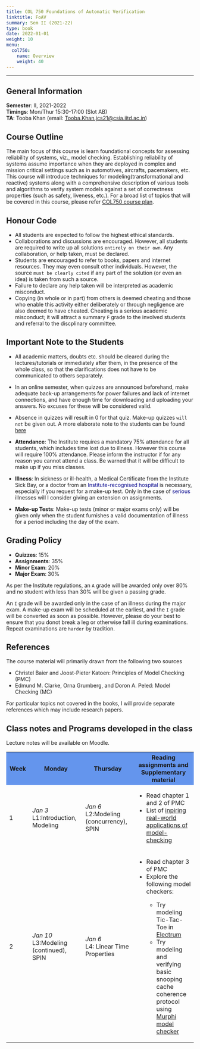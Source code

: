 ```yaml
---
title: COL 750 Foundations of Automatic Verification
linktitle: FoAV
summary: Sem II (2021-22)
type: book
date: 2022-01-01
weight: 10
menu: 
  col750:
    name: Overview
    weight: 40
---
```

---

## General Information

**Semester**: II, 2021-2022<br/>
**Timings**: Mon/Thur 15:30-17:00  (Slot AB) <br/>
**TA**: Tooba Khan (email: Tooba.Khan.jcs21@csia.iitd.ac.in)

## Course Outline

The main focus of this course is learn foundational concepts for assessing  reliability of systems, viz., model checking. Establishing reliability of systems assume importance when they are deployed in complex and mission critical settings  such as in automotives, aircrafts, pacemakers, etc. This course will introduce techniques for modeling(transformational and reactive) systems along with a comprehensive description of various tools and algorithms to verify system models against a set of correctness properties (such as safety, liveness, etc.). For a broad list of topics that will be covered in this course, please refer  [COL750 course plan](https://www.cse.iitd.ac.in/cse/newcurriculum-contents/newcourses.html#COL750%28CSL750%29).

## Honour Code

- All students are expected to follow the highest ethical standards.
- Collaborations and discussions are encouraged. However, all students are required to write up all solutions ``entirely on their own``. Any collaboration, or help taken, must be declared.
- Students are encouraged to refer to books, papers and internet resources. They may even consult other individuals. However, the source ``must be clearly cited`` if any part of the solution (or even an idea) is taken from such a source.
- Failure to declare any help taken will be interpreted as academic misconduct.
- Copying (in whole or in part) from others is deemed cheating and those who enable this activity either deliberately or through negligence are also deemed to have cheated. Cheating is a serious academic misconduct; it will attract a summary ``F`` grade to the involved students and referral to the discplinary committee. 

## Important Note to the Students

- All academic matters, doubts etc. should be cleared during the lectures/tutorials or immediately after them, in the presence of the whole class, so that the clarifications does not have to be communicated to others separately. 
- In an online semester, when quizzes are announced beforehand, make adequate back-up arrangements for power failures and lack of internet connections, and have enough time for downloading and uploading your answers. No excuses for these will be considered valid.
- Absence in quizzes will result in 0 for that quiz. Make-up quizzes ``will not`` be given out.
A more elaborate note to the students can be found [here](https://www.cse.iitd.ac.in/~sak/courses/general.html)

- **Attendance**: The Institute requires a mandatory 75% attendance for all students, which includes time lost due to illness. However this course will require 100% attendance. Please inform the instructor if for any reason you cannot attend a class. Be warned that it will be difficult to make up if you miss classes.

- **Illness**: In sickness or ill-health, a Medical Certificate from the Institute Sick Bay, or a doctor from an <span style="color:DarkBlue">Institute-recognised hospital</span> is necessary, especially if you request for a make-up test. Only in the case of <span style="color:DarkBlue">serious</span> illnesses will I consider giving an extension on assignments.

- **Make-up Tests**: Make-up tests (minor or major exams only) will be given only when the student furnishes a valid documentation of illness for a period including the day of the exam.

## Grading Policy

- **Quizzes**: 15%
- **Assignments**: 35%
- **Minor Exam**: 20%
- **Major Exam**: 30%

As per the Institute regulations, an ``A`` grade will be awarded only over 80% and no student with less than 30% will be given a passing grade.

An ``I`` grade will be awarded only in the case of an illness during the major exam. A make-up exam will be scheduled at the earliest, and the ``I`` grade will be converted as soon as possible. However, please do your best to ensure that you donot break a leg or otherwise fall ill during examinations. Repeat examinations are ``harder`` by tradition.

## References

The course material will primarily drawn from the following two sources

- Christel Baier and Joost-Pieter Katoen: Principles of Model Checking (PMC)
- Edmund M. Clarke, Orna Grumberg, and Doron A. Peled:  Model Checking (MC)

For particular topics not covered in the books, I will provide separate references which may include research papers.  

## Class notes and Programs developed in the class

Lecture notes will be available on Moodle. 

<table class="fixed">
    <col width="100px" />
    <col width="300px" />
    <col width="300px" />
    <col width="400px" />
<tr bgcolor=CornflowerBlue>
 <th> Week</th>
  <th>Monday</th>
  <th>Thursday</th>
  <th> Reading assignments and Supplementary material</th>
</tr>
<tr>
  <td> 1 </td>
  <td><i>Jan 3</i><br>L1:Introduction, Modeling <br></td>
  <td><i> Jan 6</i><br>L2:Modeling (concurrency), SPIN <br></td>
  <td> 
  <ul>
  <li> Read chapter 1 and 2 of PMC </li>
  <li> List of <a href="http://spinroot.com/spin/success.html"> inpiring real-world applications of model-checking </a> </li>
 </ul>
  </td>
</tr>

<tr>
  <td> 2 </td>
  <td><i>Jan 10</i><br>L3:Modeling (continued), SPIN <br></td>
  <td><i> Jan 6</i><br>L4: Linear Time Properties <br></td>
  <td> 
  <ul>
  <li> Read chapter 3 of PMC </li>
  <li> Explore the following model checkers:</a> </li>
    <ul>
        <li> Try modeling Tic-Tac-Toe in <a href="http://haslab.github.io/Electrum/"> Electrum </a> </li>
        <li> Try modeling and verifying basic snooping cache coherence protocol using 
        <a href="http://formalverification.cs.utah.edu/Murphi/"> Murphi model checker </a> </li>
      </ul>
 </ul>
  </td>
</tr>
</table>